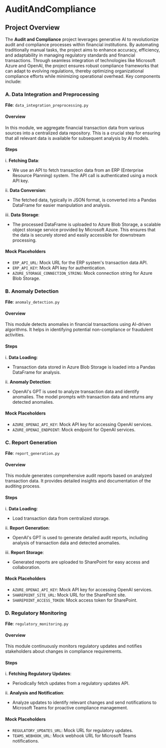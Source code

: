 # AuditAndCompliance
## Project Overview

The **Audit and Compliance** project leverages generative AI to revolutionize audit and compliance processes within financial institutions. By automating traditionally manual tasks, the project aims to enhance accuracy, efficiency, and adaptability in managing regulatory standards and financial transactions. Through seamless integration of technologies like Microsoft Azure and OpenAI, the project ensures robust compliance frameworks that can adapt to evolving regulations, thereby optimizing organizational compliance efforts while minimizing operational overhead. Key components include:

### A. Data Integration and Preprocessing

**File**: `data_integration_preprocessing.py`

#### Overview

In this module, we aggregate financial transaction data from various sources into a centralized data repository. This is a crucial step for ensuring that all relevant data is available for subsequent analysis by AI models.

#### Steps

i. **Fetching Data**:
   - We use an API to fetch transaction data from an ERP (Enterprise Resource Planning) system. The API call is authenticated using a mock API key.

ii. **Data Conversion**:
   - The fetched data, typically in JSON format, is converted into a Pandas DataFrame for easier manipulation and analysis.

iii. **Data Storage**:
   - The processed DataFrame is uploaded to Azure Blob Storage, a scalable object storage service provided by Microsoft Azure. This ensures that the data is securely stored and easily accessible for downstream processing.

#### Mock Placeholders

- `ERP_API_URL`: Mock URL for the ERP system's transaction data API.
- `ERP_API_KEY`: Mock API key for authentication.
- `AZURE_STORAGE_CONNECTION_STRING`: Mock connection string for Azure Blob Storage.

### B. Anomaly Detection

**File**: `anomaly_detection.py`

#### Overview

This module detects anomalies in financial transactions using AI-driven algorithms. It helps in identifying potential non-compliance or fraudulent activities.

#### Steps

i. **Data Loading**:
   - Transaction data stored in Azure Blob Storage is loaded into a Pandas DataFrame for analysis.

ii. **Anomaly Detection**:
   - OpenAI's GPT is used to analyze transaction data and identify anomalies. The model prompts with transaction data and returns any detected anomalies.

#### Mock Placeholders

- `AZURE_OPENAI_API_KEY`: Mock API key for accessing OpenAI services.
- `AZURE_OPENAI_ENDPOINT`: Mock endpoint for OpenAI services.

### C. Report Generation

**File**: `report_generation.py`

#### Overview

This module generates comprehensive audit reports based on analyzed transaction data. It provides detailed insights and documentation of the auditing process.

#### Steps

i. **Data Loading**:
   - Load transaction data from centralized storage.

ii. **Report Generation**:
   - OpenAI's GPT is used to generate detailed audit reports, including analysis of transaction data and detected anomalies.

iii. **Report Storage**:
   - Generated reports are uploaded to SharePoint for easy access and collaboration.

#### Mock Placeholders

- `AZURE_OPENAI_API_KEY`: Mock API key for accessing OpenAI services.
- `SHAREPOINT_SITE_URL`: Mock URL for the SharePoint site.
- `SHAREPOINT_ACCESS_TOKEN`: Mock access token for SharePoint.

### D. Regulatory Monitoring

**File**: `regulatory_monitoring.py`

#### Overview

This module continuously monitors regulatory updates and notifies stakeholders about changes in compliance requirements.

#### Steps

i. **Fetching Regulatory Updates**:
   - Periodically fetch updates from a regulatory updates API.

ii. **Analysis and Notification**:
   - Analyze updates to identify relevant changes and send notifications to Microsoft Teams for proactive compliance management.

#### Mock Placeholders

- `REGULATORY_UPDATES_URL`: Mock URL for regulatory updates.
- `TEAMS_WEBHOOK_URL`: Mock webhook URL for Microsoft Teams notifications.
